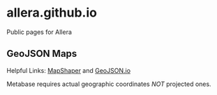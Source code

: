 # allera.github.io
Public pages for Allera

## GeoJSON Maps
Helpful Links:
[MapShaper](https://mapshaper.org/) and [GeoJSON.io](geojson.io)

Metabase requires actual geographic coordinates *NOT* projected ones.
